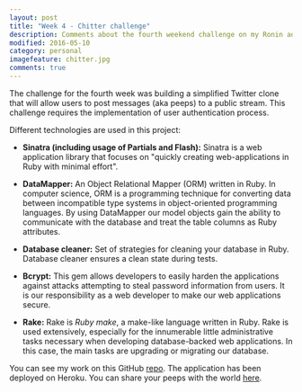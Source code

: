 ```yaml
---
layout: post
title: "Week 4 - Chitter challenge"
description: Comments about the fourth weekend challenge on my Ronin adventure
modified: 2016-05-10
category: personal
imagefeature: chitter.jpg
comments: true
---
```


The challenge for the fourth week was building a simplified Twitter clone that will allow users to post messages (aka peeps) to a public stream. This challenge requires the implementation of user authentication process. 

Different technologies are used in this project:

* **Sinatra (including usage of Partials and Flash):** Sinatra is a web application library that focuses on "quickly creating web-applications in Ruby with minimal effort".

* **DataMapper:** An Object Relational Mapper (ORM) written in Ruby. In computer science, ORM is a programming technique for converting data between incompatible type systems in object-oriented programming languages. By using DataMapper our model objects gain the ability to communicate with the database and treat the table columns as Ruby attributes.

* **Database cleaner:** Set of strategies for cleaning your database in Ruby. Database cleaner ensures a clean state during tests.

* **Bcrypt:** This gem allows developers to easily harden the applications against attacks attempting to steal password information from users. It is our responsibility as a web developer to make our web applications secure.

* **Rake:** Rake is *Ruby make*, a make-like language written in Ruby. Rake is used extensively, especially for the innumerable little administrative tasks necessary when developing database-backed web applications. In this case, the main tasks are upgrading or migrating our database.

You can see my work on this GitHub <a href="https://github.com/omajul85/chitter-challenge" target="_blank">repo</a>. The application has been deployed on Heroku. You can share your peeps with the world <a href="https://chitter-omajul85.herokuapp.com/" target="_blank">here</a>.